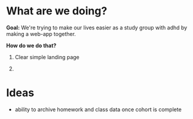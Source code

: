 # What are we doing?

**Goal:** We're trying to make our lives easier as a study group with adhd by making a web-app together.

**How do we do that?**

1. Clear simple landing page

2. 



# Ideas

* ability to archive homework and class data once cohort is complete
